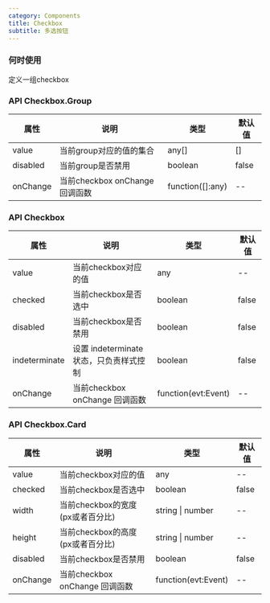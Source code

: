 ```yaml
---
category: Components
title: Checkbox
subtitle: 多选按钮
---
```


### 何时使用
定义一组checkbox

### API Checkbox.Group
| 属性 | 说明 | 类型 | 默认值 |
| --- | --- | --- | --- |
| value | 当前group对应的值的集合| any[] | [] |
| disabled | 当前group是否禁用 | boolean | false |
| onChange | 当前checkbox onChange 回调函数  | function([]:any) | -- |

### API Checkbox
| 属性 | 说明 | 类型 | 默认值 |
| --- | --- | --- | --- |
| value | 当前checkbox对应的值| any | -- |
| checked | 当前checkbox是否选中 | boolean | false |
| disabled | 当前checkbox是否禁用 | boolean | false |
| indeterminate | 设置 indeterminate 状态，只负责样式控制 | boolean | false |
| onChange | 当前checkbox onChange 回调函数  | function(evt:Event) | -- |

### API Checkbox.Card
| 属性 | 说明 | 类型 | 默认值 |
| --- | --- | --- | --- |
| value | 当前checkbox对应的值| any | -- |
| checked | 当前checkbox是否选中 | boolean | false |
| width | 当前checkbox的宽度 (px或者百分比) | string \| number | -- |
| height | 当前checkbox的高度 (px或者百分比) | string \| number | -- |
| disabled | 当前checkbox是否禁用 | boolean | false |
| onChange | 当前checkbox onChange 回调函数  | function(evt:Event) | -- |

